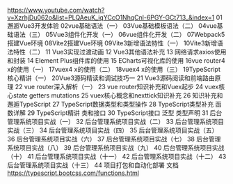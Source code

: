https://www.youtube.com/watch?v=XzrhjDu062o&list=PLQAeuK_iqYCcO1NhqCnl-6PGY-GCt713_&index=1
01邂逅Vue3开发体验
02vue基础语法（一）
03Vue基础模板语法（二）
04vue基础语法（三）
05Vue3组件化开发（⼀）
06vue组件化开发（二）
07Webpack5搭建Vue环境
08Vite2搭建Vue环境
09Vite3新增语法特性（⼀）
10Vite3新增语法特性（二）
11 Vue3实现过渡动画
12 Vue3其他语法补充
13 ⽹络请求axios使⽤和封装
14 Element Plus组件库的使⽤
15 ECharts可视化库的使⽤
16vue router4 x的使⽤（⼀）
17vuex4 x的使⽤（⼆）
18vuex4 x的使⽤（三）
19TypeScript核⼼精讲（⼀）
20Vue3源码精读和调试技巧一
21 Vue3源码阅读和前端路由原理
22 vue router深入解析（一）
23 vue router知识补充和Vuex起步
24 vuex核心state getters mutations
25 vuex核心概念和nexttick知识补充
26 知识补充和邂逅TypeScript
27 TypeScript数据类型和类型操作
28 TypeScript类型补充 函数详解
29 TypeScript精讲 类和接口
30 TypeScript接口 泛型 类型声明
31 后台管理系统项⽬实战（⼀）
32 后台管理系统项⽬实战（二）
33 后台管理系统项⽬实战（三）
34 后台管理系统项⽬实战（四）
35 后台管理系统项⽬实战（五）
36 后台管理系统项目实战（六）
37 后台管理系统项目实战（七）
38 后台管理系统项目实战（八）
39 后台管理系统项目实战（九）
40 后台管理系统项目实战（十）
41 后台管理系统项目实战（十一）
42 后台管理系统项目实战（十二）
43 后台管理系统项目实战（十三）
44 项目打包和自动化部署
文档
https://typescript.bootcss.com/functions.html